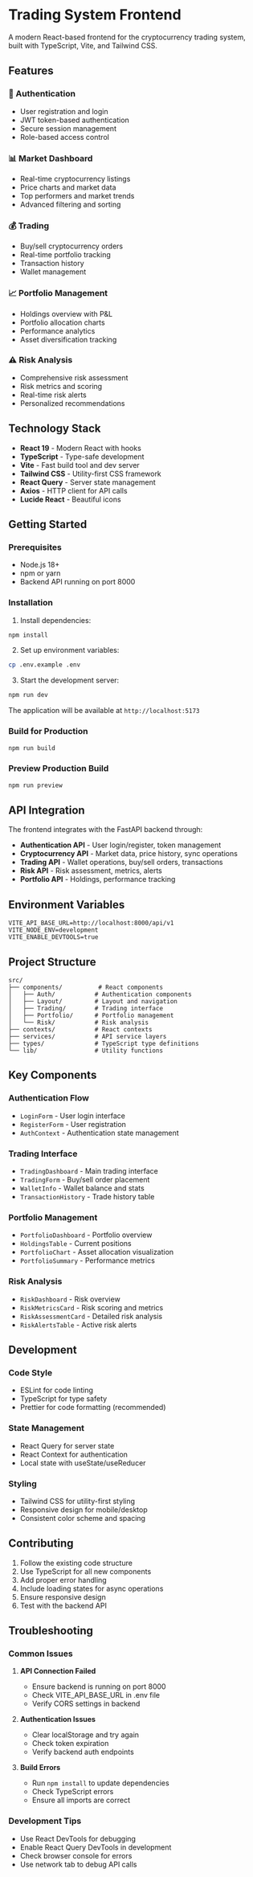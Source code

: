 # Trading System Frontend

A modern React-based frontend for the cryptocurrency trading system, built with TypeScript, Vite, and Tailwind CSS.

## Features

### 🔐 Authentication
- User registration and login
- JWT token-based authentication
- Secure session management
- Role-based access control

### 📊 Market Dashboard
- Real-time cryptocurrency listings
- Price charts and market data
- Top performers and market trends
- Advanced filtering and sorting

### 💰 Trading
- Buy/sell cryptocurrency orders
- Real-time portfolio tracking
- Transaction history
- Wallet management

### 📈 Portfolio Management
- Holdings overview with P&L
- Portfolio allocation charts
- Performance analytics
- Asset diversification tracking

### ⚠️ Risk Analysis
- Comprehensive risk assessment
- Risk metrics and scoring
- Real-time risk alerts
- Personalized recommendations

## Technology Stack

- **React 19** - Modern React with hooks
- **TypeScript** - Type-safe development
- **Vite** - Fast build tool and dev server
- **Tailwind CSS** - Utility-first CSS framework
- **React Query** - Server state management
- **Axios** - HTTP client for API calls
- **Lucide React** - Beautiful icons

## Getting Started

### Prerequisites
- Node.js 18+ 
- npm or yarn
- Backend API running on port 8000

### Installation

1. Install dependencies:
```bash
npm install
```

2. Set up environment variables:
```bash
cp .env.example .env
```

3. Start the development server:
```bash
npm run dev
```

The application will be available at `http://localhost:5173`

### Build for Production

```bash
npm run build
```

### Preview Production Build

```bash
npm run preview
```

## API Integration

The frontend integrates with the FastAPI backend through:

- **Authentication API** - User login/register, token management
- **Cryptocurrency API** - Market data, price history, sync operations
- **Trading API** - Wallet operations, buy/sell orders, transactions
- **Risk API** - Risk assessment, metrics, alerts
- **Portfolio API** - Holdings, performance tracking

## Environment Variables

```env
VITE_API_BASE_URL=http://localhost:8000/api/v1
VITE_NODE_ENV=development
VITE_ENABLE_DEVTOOLS=true
```

## Project Structure

```
src/
├── components/          # React components
│   ├── Auth/           # Authentication components
│   ├── Layout/         # Layout and navigation
│   ├── Trading/        # Trading interface
│   ├── Portfolio/      # Portfolio management
│   └── Risk/           # Risk analysis
├── contexts/           # React contexts
├── services/           # API service layers
├── types/              # TypeScript type definitions
└── lib/                # Utility functions
```

## Key Components

### Authentication Flow
- `LoginForm` - User login interface
- `RegisterForm` - User registration
- `AuthContext` - Authentication state management

### Trading Interface
- `TradingDashboard` - Main trading interface
- `TradingForm` - Buy/sell order placement
- `WalletInfo` - Wallet balance and stats
- `TransactionHistory` - Trade history table

### Portfolio Management
- `PortfolioDashboard` - Portfolio overview
- `HoldingsTable` - Current positions
- `PortfolioChart` - Asset allocation visualization
- `PortfolioSummary` - Performance metrics

### Risk Analysis
- `RiskDashboard` - Risk overview
- `RiskMetricsCard` - Risk scoring and metrics
- `RiskAssessmentCard` - Detailed risk analysis
- `RiskAlertsTable` - Active risk alerts

## Development

### Code Style
- ESLint for code linting
- TypeScript for type safety
- Prettier for code formatting (recommended)

### State Management
- React Query for server state
- React Context for authentication
- Local state with useState/useReducer

### Styling
- Tailwind CSS for utility-first styling
- Responsive design for mobile/desktop
- Consistent color scheme and spacing

## Contributing

1. Follow the existing code structure
2. Use TypeScript for all new components
3. Add proper error handling
4. Include loading states for async operations
5. Ensure responsive design
6. Test with the backend API

## Troubleshooting

### Common Issues

1. **API Connection Failed**
   - Ensure backend is running on port 8000
   - Check VITE_API_BASE_URL in .env file
   - Verify CORS settings in backend

2. **Authentication Issues**
   - Clear localStorage and try again
   - Check token expiration
   - Verify backend auth endpoints

3. **Build Errors**
   - Run `npm install` to update dependencies
   - Check TypeScript errors
   - Ensure all imports are correct

### Development Tips

- Use React DevTools for debugging
- Enable React Query DevTools in development
- Check browser console for errors
- Use network tab to debug API calls